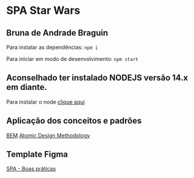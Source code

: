 # SPA Star Wars
## Bruna de Andrade Braguin

Para instalar as dependências:
`npm i`

Para iniciar em modo de desenvolvimento:
`npm start`

## Aconselhado ter instalado NODEJS versão 14.x em diante.

Para instalar o node [clique aqui](https://nodejs.org/en/)

## Aplicação dos conceitos e padrões

[BEM](http://getbem.com/naming/)
[Atomic Design Methodology](https://atomicdesign.bradfrost.com/chapter-2/)

## Template Figma

[SPA - Boas práticas](https://www.figma.com/file/De1yoDgoNqMKY0AYX5ZncM/Boas-pr%C3%A1ticas?node-id=0%3A1)